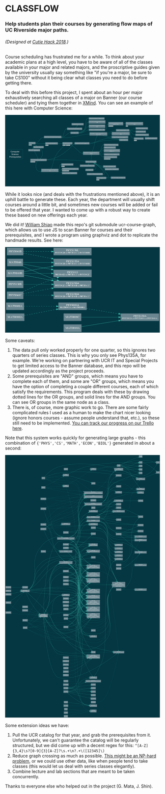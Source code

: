 # CLASSFLOW 
###  Help students plan their courses by generating flow maps of UC Riverside major paths.
###### (Designed at [Cutie Hack 2018](https://www.cutiehack.io/).)

Course scheduling has frustrated me for a while. To think about your academic plans at a high level, you have to be aware of all of the classes available in your major and related majors, and the proscriptive guides given by the university usually say something like "if you're a major, be sure to take CS100" without it being clear what classes you need to do before getting there.

To deal with this before this project, I spent about an hour per major exhaustively searching all classes of a major on Banner (our course scheduler) and tying them together in [XMind](https://www.xmind.net/). You can see an example of this here with Computer Science:

![handmade cs course graph](https://github.com/OrderFromChaos/classflow/blob/master/handmade/compsci_v2.png)

While it looks nice (and deals with the frustrations mentioned above), it is an uphill battle to generate these. Each year, the department will usually shift courses around a little bit, and sometimes new courses will be added or fail to be offered that year. I wanted to come up with a robust way to create these based on new offerings each year.

We did it! [William Shiao](https://github.com/willshiao) made this repo's git submodule ucr-course-graph, which allows us to use JS to scan Banner for courses and their prerequisites, and I wrote a program using graphviz and dot to replicate the handmade results. See here:

![generated cs course graph](https://github.com/OrderFromChaos/classflow/blob/master/smallphys.png)

Some caveats:
1. The data pull only worked properly for one quarter, so this ignores two quarters of series classes. This is why you only see Phys135A, for example. We're working on partnering with UCR IT and Special Projects to get limited access to the Banner database, and this repo will be updated accordingly as the project proceeds.
2. Some prerequisites are "AND" groups, which means you have to complete each of them, and some are "OR" groups, which means you have the option of completing a couple different courses, each of which satisfy the requirements. This program deals with these by drawing dotted lines for the OR groups, and solid lines for the AND groups. You can see OR groups in the same node as a class.
3. There is, of course, more graphic work to go. There are some fairly complicated rules I used as a human to make the chart nicer looking (ignore honors courses - assume people understand that, etc.), so these still need to be implemented. [You can track our progress on our Trello here](https://trello.com/b/R8BMbjK5).

Note that this system works quickly for generating large graphs - this combination of `{'PHYS','CS','MATH','ECON','BIOL'}` generated in about a second:

![{'PHYS','CS','MATH','ECON','BIOL'} graph](https://github.com/OrderFromChaos/classflow/blob/master/hugegraph.png)

Some extension ideas we have:
1. Pull the UCR catalog for that year, and grab the prerequisites from it. Unfortunately, we can't guarantee the catalog will be regularly structured, but we did come up with a decent regex for this: `^[A-Z]{3,4}\s?[0-9]{3}[A-Z]?\s.+\n?.+\([12345]\)`
2. Reduce graph crossing as much as possible. [This might be an NP-hard problem](https://cs.stackexchange.com/questions/14901/how-to-reduce-the-number-of-crossing-edges-in-a-diagram), or we could use other data, like when people tend to take classes (this would let us deal with series classes elegantly).
3. Combine lecture and lab sections that are meant to be taken concurrently.

Thanks to everyone else who helped out in the project (G. Mata, J. Shin).